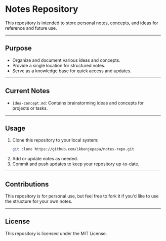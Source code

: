 # Notes Repository

This repository is intended to store personal notes, concepts, and ideas for reference and future use.

---

## Purpose
- Organize and document various ideas and concepts.
- Provide a single location for structured notes.
- Serve as a knowledge base for quick access and updates.

---

## Current Notes
- `idea-concept.md`: Contains brainstorming ideas and concepts for projects or tasks.

---
 
## Usage
1. Clone this repository to your local system:
   ```bash
   git clone https://github.com/ikbenjepapa/notes-repo.git
   ```
2. Add or update notes as needed.
3. Commit and push updates to keep your repository up-to-date.

---

## Contributions
This repository is for personal use, but feel free to fork it if you'd like to use the structure for your own notes.

---

## License
This repository is licensed under the MIT License.
